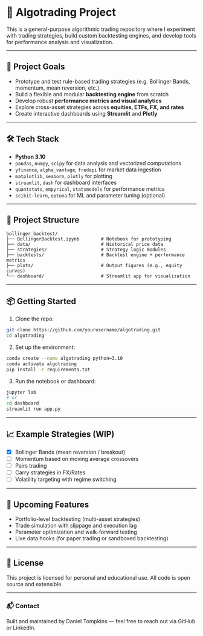 # 🧠 Algotrading Project

This is a general-purpose algorithmic trading repository where I experiment with trading strategies, build custom backtesting engines, and develop tools for performance analysis and visualization.

---

## 🚀 Project Goals

- Prototype and test rule-based trading strategies (e.g. Bollinger Bands, momentum, mean reversion, etc.)
- Build a flexible and modular **backtesting engine** from scratch
- Develop robust **performance metrics and visual analytics**
- Explore cross-asset strategies across **equities, ETFs, FX, and rates**
- Create interactive dashboards using **Streamlit** and **Plotly**

---

## 🛠️ Tech Stack

- **Python 3.10**
- `pandas`, `numpy`, `scipy` for data analysis and vectorized computations  
- `yfinance`, `alpha_vantage`, `fredapi` for market data ingestion  
- `matplotlib`, `seaborn`, `plotly` for plotting  
- `streamlit`, `dash` for dashboard interfaces  
- `quantstats`, `empyrical`, `statsmodels` for performance metrics  
- `scikit-learn`, `optuna` for ML and parameter tuning (optional)

---

## 📁 Project Structure

```
bollinger_backtest/
├── BollingerBacktest.ipynb        # Notebook for prototyping
├── data/                          # Historical price data
├── strategies/                    # Strategy logic modules
├── backtests/                     # Backtest engine + performance metrics
├── plots/                         # Output figures (e.g., equity curves)
└── dashboard/                     # Streamlit app for visualization
```

---

## 📦 Getting Started

1. Clone the repo:
```bash
git clone https://github.com/yourusername/algotrading.git
cd algotrading
```

2. Set up the environment:
```bash
conda create --name algotrading python=3.10
conda activate algotrading
pip install -r requirements.txt
```

3. Run the notebook or dashboard:
```bash
jupyter lab
# or
cd dashboard
streamlit run app.py
```

---

## 📈 Example Strategies (WIP)

- [x] Bollinger Bands (mean reversion / breakout)
- [ ] Momentum based on moving average crossovers
- [ ] Pairs trading
- [ ] Carry strategies in FX/Rates
- [ ] Volatility targeting with regime switching

---

## 🧪 Upcoming Features

- Portfolio-level backtesting (multi-asset strategies)
- Trade simulation with slippage and execution lag
- Parameter optimization and walk-forward testing
- Live data hooks (for paper trading or sandboxed backtesting)

---

## 🧾 License

This project is licensed for personal and educational use. All code is open source and extensible.

---

### 📬 Contact

Built and maintained by Daniel Tompkins — feel free to reach out via GitHub or LinkedIn.
